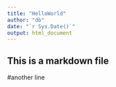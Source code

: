 ```yaml
---
title: "HelloWorld"
author: "db"
date: "`r Sys.Date()`"
output: html_document
---
```


## This is a markdown file

#another line